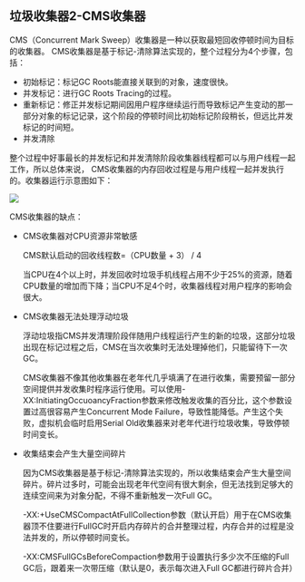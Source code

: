 ## 垃圾收集器2-CMS收集器

CMS（Concurrent Mark Sweep）收集器是一种以获取最短回收停顿时间为目标的收集器。
CMS收集器是基于标记-清除算法实现的，整个过程分为4个步骤，包括：

+ 初始标记：标记GC Roots能直接关联到的对象，速度很快。
+ 并发标记：进行GC Roots Tracing的过程。
+ 重新标记：修正并发标记期间因用户程序继续运行而导致标记产生变动的那一部分对象的标记记录，这个阶段的停顿时间比初始标记阶段稍长，但远比并发标记的时间短。
+ 并发清除

整个过程中好事最长的并发标记和并发清除阶段收集器线程都可以与用户线程一起工作，所以总体来说，
CMS收集器的内存回收过程是与用户线程一起并发执行的。收集器运行示意图如下：

<img src="assets/images/11.png">

CMS收集器的缺点：

+ CMS收集器对CPU资源非常敏感

  CMS默认启动的回收线程数=（CPU数量 + 3） /  4

  当CPU在4个以上时，并发回收时垃圾手机线程占用不少于25%的资源，随着CPU数量的增加而下降；当CPU不足4个时，收集器线程对用户程序的影响会很大。

+ CMS收集器无法处理浮动垃圾

  浮动垃圾指CMS并发清理阶段伴随用户线程运行产生的新的垃圾，这部分垃圾出现在标记过程之后，CMS在当次收集时无法处理掉他们，只能留待下一次GC。

  CMS收集器不像其他收集器在老年代几乎填满了在进行收集，需要预留一部分空间提供并发收集时程序运行使用。可以使用-XX:InitiatingOccuoancyFraction参数来修改触发收集的百分比，这个参数设置过高很容易产生Concurrent Mode Failure，导致性能降低。产生这个失败，虚拟机会临时启用Serial Old收集器来对老年代进行垃圾收集，导致停顿时间变长。

+ 收集结束会产生大量空间碎片

  因为CMS收集器是基于标记-清除算法实现的，所以收集结束会产生大量空间碎片。碎片过多时，可能会出现老年代空间有很大剩余，但无法找到足够大的连续空间来为对象分配，不得不重新触发一次Full GC。

  -XX:+UseCMSCompactAtFullCollection参数（默认开启）用于在CMS收集器顶不住要进行FullGC时开启内存碎片的合并整理过程，内存合并的过程是没法并发的，所以停顿时间变长。

  -XX:CMSFullGCsBeforeCompaction参数用于设置执行多少次不压缩的Full GC后，跟着来一次带压缩（默认是0，表示每次进入Full GC都进行碎片合并）